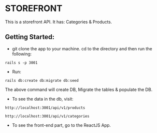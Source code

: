 # STOREFRONT

This is a storefront API.
It has: Categories & Products.

## Getting Started:
* git clone the app to your machine. cd to the directory and then run the following:
```
rails s -p 3001
```
* Run:
```
rails db:create db:migrate db:seed
```
The above command will create DB, Migrate the tables & populate the DB.

* To see the data in the db, visit:

```
http://localhost:3001/api/v1/products

http://localhost:3001/api/v1/categories
```
* To see the front-end part, go to the ReactJS App.
